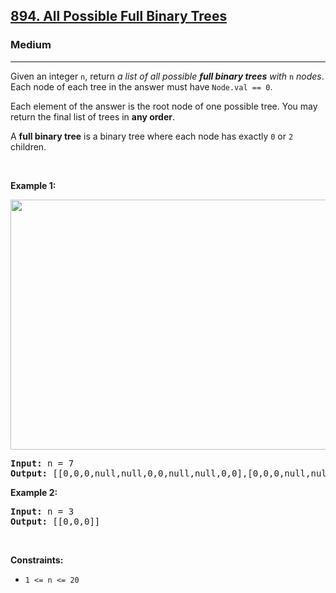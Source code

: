 <h2><a href="https://leetcode.com/problems/all-possible-full-binary-trees/">894. All Possible Full Binary Trees</a></h2><h3>Medium</h3><hr><div style="user-select: auto;"><p style="user-select: auto;">Given an integer <code style="user-select: auto;">n</code>, return <em style="user-select: auto;">a list of all possible <strong style="user-select: auto;">full binary trees</strong> with</em> <code style="user-select: auto;">n</code> <em style="user-select: auto;">nodes</em>. Each node of each tree in the answer must have <code style="user-select: auto;">Node.val == 0</code>.</p>

<p style="user-select: auto;">Each element of the answer is the root node of one possible tree. You may return the final list of trees in <strong style="user-select: auto;">any order</strong>.</p>

<p style="user-select: auto;">A <strong style="user-select: auto;">full binary tree</strong> is a binary tree where each node has exactly <code style="user-select: auto;">0</code> or <code style="user-select: auto;">2</code> children.</p>

<p style="user-select: auto;">&nbsp;</p>
<p style="user-select: auto;"><strong style="user-select: auto;">Example 1:</strong></p>
<img alt="" src="https://s3-lc-upload.s3.amazonaws.com/uploads/2018/08/22/fivetrees.png" style="width: 700px; height: 400px; user-select: auto;">
<pre style="user-select: auto;"><strong style="user-select: auto;">Input:</strong> n = 7
<strong style="user-select: auto;">Output:</strong> [[0,0,0,null,null,0,0,null,null,0,0],[0,0,0,null,null,0,0,0,0],[0,0,0,0,0,0,0],[0,0,0,0,0,null,null,null,null,0,0],[0,0,0,0,0,null,null,0,0]]
</pre>

<p style="user-select: auto;"><strong style="user-select: auto;">Example 2:</strong></p>

<pre style="user-select: auto;"><strong style="user-select: auto;">Input:</strong> n = 3
<strong style="user-select: auto;">Output:</strong> [[0,0,0]]
</pre>

<p style="user-select: auto;">&nbsp;</p>
<p style="user-select: auto;"><strong style="user-select: auto;">Constraints:</strong></p>

<ul style="user-select: auto;">
	<li style="user-select: auto;"><code style="user-select: auto;">1 &lt;= n &lt;= 20</code></li>
</ul>
</div>